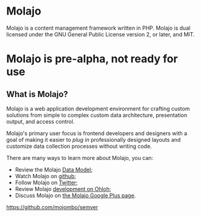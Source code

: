 Molajo
======

Molajo is a content management framework written in PHP. Molajo is dual licensed under the GNU General
Public License version 2, or later, and MIT.

# Molajo is pre-alpha, not ready for use #

## What is Molajo? ##

Molajo is a web application development environment for crafting custom solutions from simple to complex custom data architecture, presentation output, and access control.

Molajo's primary user focus is frontend developers and designers with a goal of making it easier to *plug in* professionally designed layouts and customize data collection processes without writing code.

There are many ways to learn more about Molajo, you can:

* Review the Molajo [Data Model](https://github.com/downloads/Molajo/Molajo/molajo.png);
* Watch Molajo on [github](https://github.com/Molajo/Molajo/watchers);
* Follow Molajo on [Twitter](http://twitter.com/Molajo);
* Review Molajo [development on Ohloh](https://www.ohloh.net/p/Molajo);
* Discuss Molajo on [the Molajo Google Plus page](https://plus.google.com/b/112043507882364310541/).

https://github.com/mojombo/semver
